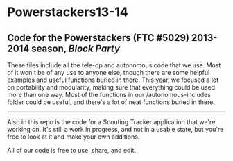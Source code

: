 Powerstackers13-14
==================
Code for  the Powerstackers (FTC #5029) 2013-2014 season, _Block Party_
----
These files include all the tele-op and autonomous code that we use. Most of it won't be of any use to anyone else, though there are some helpful examples and useful functions buried in there. This year, we focused a lot on portability and modularity, making sure that everything could be used more than one way. Most of the functions in our /autonomous-includes folder could be useful, and there's a lot of neat functions buried in there.

----
Also in this repo is the code for a Scouting Tracker application that we're working on. It's still a work in progress, and not in a usable state, but you're free to look at it and make your own additions.

All of our code is free to use, share, and edit.
